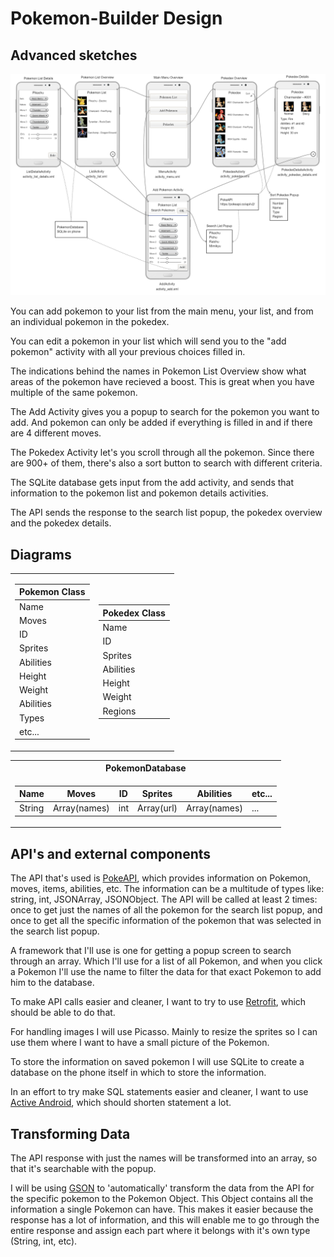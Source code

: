 # Pokemon-Builder Design

## Advanced sketches

![](doc/Design%20PokeBuilder.png)

You can add pokemon to your list from the main menu, your list, and from an individual pokemon in the pokedex.

You can edit a pokemon in your list which will send you to the "add pokemon" activity with all your previous choices filled in.

The indications behind the names in Pokemon List Overview show what areas of the pokemon have recieved a boost. This is great when you have multiple of the same pokemon.

The Add Activity gives you a popup to search for the pokemon you want to add. And pokemon can only be added if everything is filled in and if there are 4 different moves.

The Pokedex Activity let's you scroll through all the pokemon. Since there are 900+ of them, there's also a sort button to search with different criteria.

The SQLite database gets input from the add activity, and sends that information to the pokemon list and pokemon details activities.

The API sends the response to the search list popup, the pokedex overview and the pokedex details.

## Diagrams

<table><tr><td>

| Pokemon Class |
| --- |
| Name |
| Moves |
| ID | 
| Sprites | 
| Abilities |
| Height |
| Weight |
| Abilities |
| Types |
| etc... |


</td><td>

| Pokedex Class |
| --- |
| Name |
| ID | 
| Sprites | 
| Abilities |
| Height |
| Weight |
| Regions |

</td></tr> </table>

<table>
<tr><th> PokemonDatabase </th></tr>
<tr><td>

| Name | Moves | ID |  Sprites |  Abilities |  etc... |
| ---- | ----- | --- | ------- | ---------- | ------- |
| String | Array(names) | int | Array(url) | Array(names) | ... |

</td></tr> 
</table>

## API's and external components
The API that's used is [PokeAPI](https://pokeapi.co/), which provides information on Pokemon, moves, items, abilities, etc. The information can be a multitude of types like: string, int, JSONArray, JSONObject. The API will be called at least 2 times: once to get just the names of all the pokemon for the search list popup, and once to get all the specific information of the pokemon that was selected in the search list popup.

A framework that I'll use is one for getting a popup screen to search through an array. Which I'll use for a list of all Pokemon, and when you click a Pokemon I'll use the name to filter the data for that exact Pokemon to add him to the database.

To make API calls easier and cleaner, I want to try to use [Retrofit](http://square.github.io/retrofit/), which should be able to do that.

For handling images I will use Picasso. Mainly to resize the sprites so I can use them where I want to have a small picture of the Pokemon.

To store the information on saved pokemon I will use SQLite to create a database on the phone itself in which to store the information.

In an effort to try make SQL statements easier and cleaner, I want to use [Active Android](http://www.activeandroid.com/), which should shorten statement a lot.

## Transforming Data

The API response with just the names will be transformed into an array, so that it's searchable with the popup.

I will be using [GSON](https://github.com/google/gson) to 'automatically' transform the data from the API for the specific pokemon to the Pokemon Object. This Object contains all the information a single Pokemon can have. This makes it easier because the response has a lot of information, and this will enable me to go through the entire response and assign each part where it belongs with it's own type (String, int, etc).
